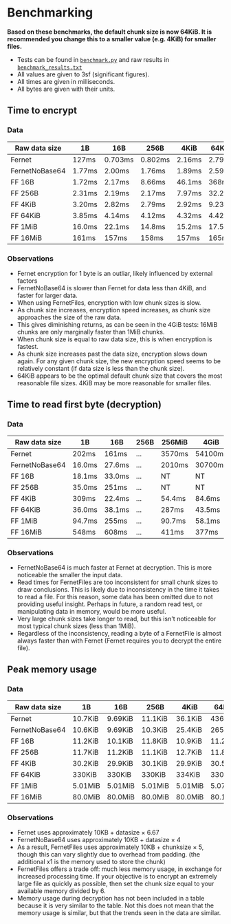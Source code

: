 # Benchmarking

**Based on these benchmarks, the default chunk size is now 64KiB. It is recommended you change this to a smaller value (e.g. 4KiB) for smaller files.**

- Tests can be found in [`benchmark.py`](/benchmarking/benchmark.py) and raw results in [`benchmark_results.txt`](/benchmarking/benchmark_results.txt)
- All values are given to 3sf (significant figures).
- All times are given in milliseconds.
- All bytes are given with their units.

## Time to encrypt

### Data

| Raw data size  | 1B     | 16B     | 256B    | 4KiB   | 64KiB  | 1MiB   | 16MiB    | 256MiB  | 4GiB     |
|----------------|--------|---------|---------|--------|--------|--------|----------|---------|----------|
| Fernet         | 127ms  | 0.703ms | 0.802ms | 2.16ms | 2.79ms | 15.8ms | 240ms    | 5790ms  | 106000ms |
| FernetNoBase64 | 1.77ms | 2.00ms  | 1.76ms  | 1.89ms | 2.59ms | 8.01ms | 127ms    | 3560ms  | 73500ms  |
| FF 16B         | 1.72ms | 2.17ms  | 8.66ms  | 46.1ms | 368ms  | 5530ms | 260000ms | NT      | NT       |
| FF 256B        | 2.31ms | 2.19ms  | 2.17ms  | 7.97ms | 32.2ms | 338ms  | 21200ms  | NT      | NT       |
| FF 4KiB        | 3.20ms | 2.82ms  | 2.79ms  | 2.92ms | 9.23ms | 34.2ms | 1670ms   | 26600ms | 400000ms |
| FF 64KiB       | 3.85ms | 4.14ms  | 4.12ms  | 4.32ms | 4.42ms | 17.2ms | 214ms    | 3020ms  | 49400ms  |
| FF 1MiB        | 16.0ms | 22.1ms  | 14.8ms  | 15.2ms | 17.5ms | 13.5ms | 174ms    | 2590ms  | 39600ms  |
| FF 16MiB       | 161ms  | 157ms   | 158ms   | 157ms  | 165ms  | 182ms  | 159ms    | 2400ms  | 37300ms  |

### Observations

- Fernet encryption for 1 byte is an outliar, likely influenced by external factors
- FernetNoBase64 is slower than Fernet for data less than 4KiB, and faster for larger data.
- When using FernetFiles, encryption with low chunk sizes is slow.
- As chunk size increases, encryption speed increases, as chunk size approaches the size of the raw data.
- This gives diminishing returns, as can be seen in the 4GiB tests: 16MiB chunks are only marginally faster than 1MiB chunks.
- When chunk size is equal to raw data size, this is when encryption is fastest.
- As chunk size increases past the data size, encryption slows down again. For any given chunk size, the new encryption speed seems to be relatively constant (if data size is less than the chunk size).
- 64KiB appears to be the optimal default chunk size that covers the most reasonable file sizes. 4KiB may be more reasonable for smaller files.

## Time to read first byte (decryption)

### Data

| Raw data size  | 1B     | 16B    | 256B | 256MiB | 4GiB    |
|----------------|--------|--------|------|--------|---------|
| Fernet         | 202ms  | 161ms  | ...  | 3570ms | 54100ms |
| FernetNoBase64 | 16.0ms | 27.6ms | ...  | 2010ms | 30700ms |
| FF 16B         | 18.1ms | 33.0ms | ...  | NT     | NT      |
| FF 256B        | 35.0ms | 251ms  | ...  | NT     | NT      |
| FF 4KiB        | 309ms  | 22.4ms | ...  | 54.4ms | 84.6ms  |
| FF 64KiB       | 36.0ms | 38.1ms | ...  | 287ms  | 43.5ms  |
| FF 1MiB        | 94.7ms | 255ms  | ...  | 90.7ms | 58.1ms  |
| FF 16MiB       | 548ms  | 608ms  | ...  | 411ms  | 377ms   |

### Observations

- FernetNoBase64 is much faster at Fernet at decryption. This is more noticeable the smaller the input data.
- Read times for FernetFiles are too inconsistent for small chunk sizes to draw conclusions. This is likely due to inconsistency in the time it takes to read a file. For this reason, some data has been omitted due to not providing useful insight. Perhaps in future, a random read test, or manipulating data in memory, would be more useful.
- Very large chunk sizes take longer to read, but this isn't noticeable for most typical chunk sizes (less than 1MiB).
- Regardless of the inconsistency, reading a byte of a FernetFile is almost always faster than with Fernet (Fernet requires you to decrypt the entire file).

## Peak memory usage

### Data

| Raw data size  | 1B      | 16B     | 256B    | 4KiB    | 64KiB   | 1MiB    | 16MiB   | 256MiB  | 4GiB     |
|----------------|---------|---------|---------|---------|---------|---------|---------|---------|----------|
| Fernet         | 10.7KiB | 9.69KiB | 11.1KiB | 36.1KiB | 436KiB  | 6.68MiB | 107MiB  | 1.67GiB | 26.67GiB |
| FernetNoBase64 | 10.6KiB | 9.69KiB | 10.3KiB | 25.4KiB | 265KiB  | 4.01MiB | 64.0MiB | 1.00GiB | 16.0GiB  |
| FF 16B         | 11.2KiB | 10.1KiB | 11.8KiB | 10.9KiB | 11.2KiB | 11.3KiB | 11.0KiB | NT      | NT       |
| FF 256B        | 11.7KiB | 11.2KiB | 11.1KiB | 12.7KiB | 11.8KiB | 12.0KiB | 12.0KiB | NT      | NT       |
| FF 4KiB        | 30.2KiB | 29.9KiB | 30.1KiB | 29.9KiB | 30.5KiB | 30.7KiB | 30.8KiB | 30.9KiB | 30.4KiB  |
| FF 64KiB       | 330KiB  | 330KiB  | 330KiB  | 334KiB  | 330KiB  | 331KiB  | 331KiB  | 331KiB  | 331KiB   |
| FF 1MiB        | 5.01MiB | 5.01MiB | 5.01MiB | 5.01MiB | 5.07MiB | 5.01MiB | 5.01MiB | 5.01MiB | 5.01MiB  |
| FF 16MiB       | 80.0MiB | 80.0MiB | 80.0MiB | 80.0MiB | 80.1MiB | 81.0MiB | 80.0MiB | 80.0MiB | 80.0MiB  |

### Observations

- Fernet uses approximately 10KB $+$ datasize $\times$ 6.67
- FernetNoBase64 uses approximately 10KB $+$ datasize $\times$ 4
- As a result, FernetFiles uses approximately 10KB $+$ chunksize $\times$ 5, though this can vary slightly due to overhead from padding. (the additional x1 is the memory used to store the chunk)
- FernetFiles offers a trade off: much less memory usage, in exchange for increased processing time. If your objective is to encrypt an extremely large file as quickly as possible, then set the chunk size equal to your available memory divided by 6.
- Memory usage during decryption has not been included in a table because it is very similar to the table. Not this does not mean that the memory usage is similar, but that the trends seen in the data are similar.
